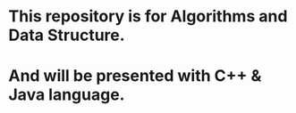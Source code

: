 # This repository is for Algorithms and Data Structure.
# And will be presented with C++ & Java language.
